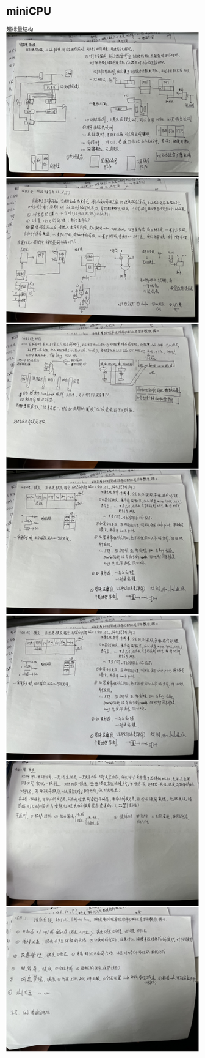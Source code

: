 # miniCPU

超标量结构
![](https://raw.githubusercontent.com/mashirol/miniCPU/master/imgIMG_3029.JPG)
![](https://raw.githubusercontent.com/mashirol/miniCPU/master/imgIMG_3030.JPG)
![](https://raw.githubusercontent.com/mashirol/miniCPU/master/imgIMG_3032.JPG)
![](https://raw.githubusercontent.com/mashirol/miniCPU/master/imgIMG_3033.JPG)
![](https://raw.githubusercontent.com/mashirol/miniCPU/master/imgIMG_3034.JPG)
![](https://raw.githubusercontent.com/mashirol/miniCPU/master/imgIMG_3036.JPG)
![](https://raw.githubusercontent.com/mashirol/miniCPU/master/imgIMG_3037.JPG)
